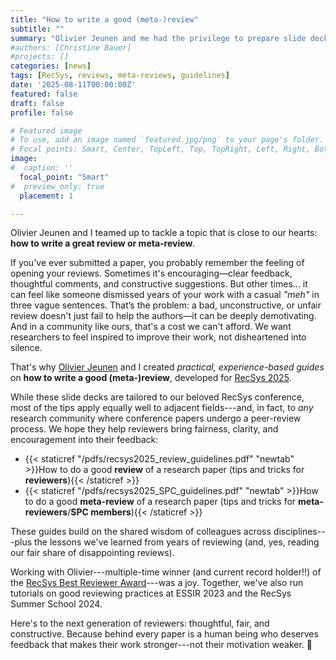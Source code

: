 ```yaml
---
title: "How to write a good (meta-)review"
subtitle: ""
summary: "Olivier Jeunen and me had the privilege to prepare slide decks for 'how to write a good (meta-)review' for RecSys 2025."
#authors: [Christine Bauer]
#projects: []
categories: [news]
tags: [RecSys, reviews, meta-reviews, guidelines]
date: '2025-08-11T00:00:00Z'
featured: false
draft: false
profile: false

# Featured image
# To use, add an image named `featured.jpg/png` to your page's folder.
# Focal points: Smart, Center, TopLeft, Top, TopRight, Left, Right, BottomLeft, Bottom, BottomRight.
image:
#  caption: '' 
  focal_point: "Smart"
#  preview_only: true
  placement: 1

---
```


Olivier Jeunen and I teamed up to tackle a topic that is close to our hearts: **how to write a great review or meta-review**. 

If you've ever submitted a paper, you probably remember the feeling of opening your reviews. Sometimes it's encouraging—clear feedback, thoughtful comments, and constructive suggestions. But other times… it can feel like someone dismissed years of your work with a casual *"meh"* in three vague sentences.
That’s the problem: a bad, unconstructive, or unfair review doesn't just fail to help the authors—it can be deeply demotivating. And in a community like ours, that's a cost we can't afford. We want researchers to feel inspired to improve their work, not disheartened into silence.

That's why [Olivier Jeunen](https://olivierjeunen.github.io) and I created *practical, experience-based guides* on **how to write a good (meta-)review**, developed for [RecSys 2025](https://recsys.acm.org/recsys25/).

While these slide decks are tailored to our beloved RecSys conference, most of the tips apply equally well to adjacent fields---and, in fact, to *any* research community where conference papers undergo a peer-review process. We hope they help reviewers bring fairness, clarity, and encouragement into their feedback:   

-  {{< staticref "/pdfs/recsys2025_review_guidelines.pdf" "newtab" >}}How to do a good <b>review</b> of a research paper (tips and tricks for <b>reviewers</b>){{< /staticref >}}
-  {{< staticref "/pdfs/recsys2025_SPC_guidelines.pdf" "newtab" >}}How to do a good <b>meta-review</b> of a research paper (tips and tricks for <b>meta-reviewers</b>/<b>SPC members</b>){{< /staticref >}}


These guides build on the shared wisdom of colleagues across disciplines---plus the lessons we've learned from years of reviewing (and, yes, reading our fair share of disappointing reviews).

Working with Olivier---multiple-time winner (and current record holder!!) of the [RecSys Best Reviewer Award](https://recsys.acm.org/recsys-best-reviewers/)---was a joy. Together, we've also run tutorials on good reviewing practices at ESSIR 2023 and the RecSys Summer School 2024.

Here's to the next generation of reviewers: thoughtful, fair, and constructive. Because behind every paper is a human being who deserves feedback that makes their work stronger---not their motivation weaker. 🚀